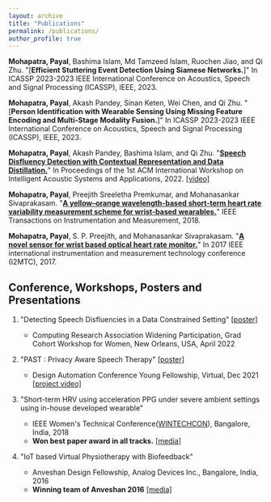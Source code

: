```yaml
---
layout: archive
title: "Publications"
permalink: /publications/
author_profile: true
---
```

<!-- **Mohapatra, Payal**, Pandey, Akash, Islam, Bashima & Zhu,Qi (2022). Speech Disfluency Detection with Contextual Representation and Data Distillation, ACM International Workshop on
Intelligent Acoustic Systems and Applications (IASA 2022) -- *accepted* -->

**Mohapatra, Payal**, Bashima Islam, Md Tamzeed Islam, Ruochen Jiao, and Qi Zhu. "[**Efficient Stuttering Event Detection Using Siamese Networks.**]" In ICASSP 2023-2023 IEEE International Conference on Acoustics, Speech and Signal Processing (ICASSP), IEEE, 2023.

**Mohapatra, Payal**, Akash Pandey, Sinan Keten, Wei Chen, and Qi Zhu. "[**Person Identification with Wearable Sensing Using Missing Feature Encoding and Multi-Stage Modality Fusion.**]" In ICASSP 2023-2023 IEEE International Conference on Acoustics, Speech and Signal Processing (ICASSP), IEEE, 2023.


**Mohapatra, Payal**, Akash Pandey, Bashima Islam, and Qi Zhu. "[**Speech Disfluency Detection with Contextual Representation and Data Distillation.**](https://dl.acm.org/doi/abs/10.1145/3539490.3539601)" In Proceedings of the 1st ACM International Workshop on Intelligent Acoustic Systems and Applications, 2022. [[video]](https://youtu.be/PqNO8Jy-a-s)


**Mohapatra, Payal**, Preejith Sreeletha Premkumar, and Mohanasankar Sivaprakasam. "[**A yellow–orange wavelength-based short-term heart rate variability measurement scheme for wrist-based wearables.**](https://ieeexplore.ieee.org/abstract/document/8253824)" IEEE Transactions on Instrumentation and Measurement, 2018.

**Mohapatra, Payal**, S. P. Preejith, and Mohanasankar Sivaprakasam. "[**A novel sensor for wrist based optical heart rate monitor.**](https://ieeexplore.ieee.org/abstract/document/7969842)" In 2017 IEEE international instrumentation and measurement technology conference (I2MTC), 2017.

Conference, Workshops, Posters and Presentations
------

1. "Detecting Speech Disfluencies in a Data Constrained Setting" [[poster]](https://www.dropbox.com/s/7cp6aqu3ts89bu5/CRA2022_poster_v2.pdf?dl=0)
    - Computing Research Association Widening Participation, Grad Cohort Workshop for Women, New Orleans, USA, April 2022



2. "PAST : Privacy Aware Speech Therapy" [[poster]](https://www.dropbox.com/s/ozbpyp5pgv2he5a/PAST_Poster_Payal.pdf?dl=0)
    - Design Automation Conference Young Fellowship, Virtual, Dec 2021 [[project video]](https://www.youtube.com/watch?v=wM3RPnj7sVY)


3. "Short-term HRV using acceleration PPG under severe ambient settings using in-house developed wearable" 
    - IEEE Women's Technical Conference([WINTECHCON](https://wintechcon.com/assets/papers/2018/2018-wintechcon-final-program.pdf)), Bangalore, India, 2018
    - **Won best paper award in all tracks.** [[media]](https://www.facebook.com/AnalogDevicesInc/posts/congratulations-to-payal-mohapatra-kneeling-left-on-her-award-for-best-paper-at-/2080443635312168/)

4. "IoT based Virtual Physiotherapy with Biofeedback" 
    - Anveshan Design Fellowship, Analog Devices Inc., Bangalore, India, 2016
    - **Winning team of Anveshan 2016** [[media]](https://www.analog.com/en/education/university-engagement/india/anveshan-2016-fellowship-winning-teams.html) 
